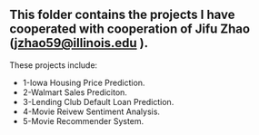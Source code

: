 ## This folder contains the projects I have cooperated with cooperation of Jifu Zhao (jzhao59@illinois.edu ).

These projects include:
* 1-Iowa Housing Price Prediction.
* 2-Walmart Sales Prediciton.
* 3-Lending Club Default Loan Prediction.
* 4-Movie Reivew Sentiment Analysis.
* 5-Movie Recommender System.
